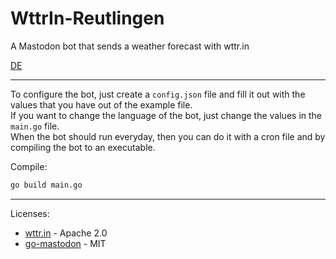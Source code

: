 # WttrIn-Reutlingen
A Mastodon bot that sends a weather forecast with wttr.in

[DE](https://github.com/Minecodes/WttrIn-Reutlingen/blob/main/README-DE.md)

---------------------------------

To configure the bot, just create a `config.json` file and fill it out with the values that you have out of the example file.<br/>
If you want to change the language of the bot, just change the values in the `main.go` file.<br/>
When the bot should run everyday, then you can do it with a cron file and by compiling the bot to an executable.

Compile:
```bash
go build main.go
```

---------------------------------

Licenses:
- [wttr.in](https://github.com/chubin/wttr.in) - Apache 2.0
- [go-mastodon](https://github.com/mattn/go-mastodon) - MIT
